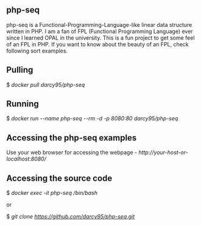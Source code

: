 ## php-seq

php-seq is a Functional-Programming-Language-like linear data structure written in PHP. I am a fan of FPL (Functional Programming Language) ever since I learned OPAL in the university. This is a fun project to get some feel of an FPL in PHP. If you want to know about the beauty of an FPL, check following sort examples.

## Pulling

$ *docker pull darcy95/php-seq*

## Running

$ *docker run --name php-seq --rm -d -p 8080:80 darcy95/php-seq*

## Accessing the php-seq examples

Use your web browser for accessing the webpage - *http://your-host-or-localhost:8080/*

## Accessing the source code

$ *docker exec -it php-seq /bin/bash*

or

$ *git clone https://github.com/darcy95/php-seq.git*
